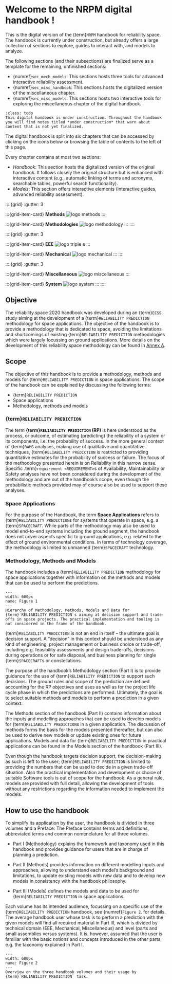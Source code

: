# Welcome to the NRPM digital handbook !


This is the digital version of the {term}`NRPM` handbook for reliability.space. The handbook is currently under construction, but already offers a large collection of sections to explore, guides to interact with, and models to analyze.

The following sections (and their subsections) are finalized serve as a template for the remaining, unfinished sections:

- {numref}`sec_mech_models`: This sections hosts three tools for advanced interactive reliability assessment.
- {numref}`sec_misc_handbook`: This sections hosts the digitalized version of the miscellaneous chapter.
- {numref}`sec_misc_models`: This sections hosts two interactive tools for exploring the miscellaneous chapter of the digital handbook.


```{admonition} Under construction
:class: todo
This digital handbook is under construction. Throughout the handbook you will find notes titled *under construction* that warn about content that is not yet finalized.
```

The digital handbook is split into six chapters that can be accessed by clicking on the icons below or browsing the table of contents to the left of this page.

Every chapter contains at most two sections:

- *Handbook*: This section hosts the digitalized version of the original handbook. It follows closely the original structure but is enhanced with interactive content (e.g., automatic linking of terms and acronyms, searchable tables, powerful search functionality).
- *Models*: This section offers interactive elements (interactive guides, advanced reliability assessment).


::::{grid}
:gutter: 3

:::{grid-item-card} **Methods**
<img class="link-image" src="_static/images/methodPicture.png" alt="logo methods" onclick="redirect('methods/intro.html')">
:::

:::{grid-item-card} **Methodologies**
<img class="link-image" src="_static/images//methodologyPicture.png" alt="logo methodology" onclick="redirect('methodologies/intro.html')">
:::
::::

::::{grid}
:gutter: 3

:::{grid-item-card} **EEE**
<img class="link-image" src="_static/images/eeePicture.png" alt="logo triple e" onclick="redirect('eee/mainEEE.html')">
:::

:::{grid-item-card} **Mechanical**
<img class="link-image" src="_static/images//mecaPicture.png" alt="logo mechanical" onclick="redirect('mechanical/handbook/introduction.html')">
:::
::::

::::{grid}
:gutter: 3

:::{grid-item-card} **Miscellaneous**
<img class="link-image" src="_static/images//miscellaneousPicture.png" alt="logo miscellaneous" onclick="redirect('miscellaneous/handbook/introduction.html')">
:::

:::{grid-item-card} **System**
<img class="link-image" src="_static/images//systemPicture.png" alt="logo system" onclick="redirect('system/handbook/introduction.html')">
:::
::::


## Objective

The reliability.space 2020 handbook was developed during an {term}`ECSS` study aiming at the development of a {term}`RELIABILITY PREDICTION` methodology for space applications. The objective of the handbook is to provide a methodology that is dedicated to space, avoiding the limitations and shortcomings of existing {term}`RELIABILITY PREDICTION` methodologies which were largely focussing on ground applications. More details on the development of this reliability.space methodology can be found in [Annex A]().

## Scope

The objective of this handbook is to provide a methodology, methods and models for {term}`RELIABILITY PREDICTION` in space applications. The scope of the handbook can be explained by discussing the following terms:
- {term}`RELIABILITY PREDICTION`
- Space applications
- Methodology, methods and models

### {term}`RELIABILITY PREDICTION`

The term **{term}`RELIABILITY PREDICTION` (RP)** is here understood as the process, or outcome, of estimating (predicting) the reliability of a system or its components, i.e. the probability of success. In the more general context of {term}`RAMS` analyses, making use of qualitative and quantitative techniques, {term}`RELIABILITY PREDICTION` is restricted to providing quantitative estimates for the probability of success or failure. The focus of the methodology presented herein is on Reliability in this narrow sense. Specific .term}`requirement <REQUIREMENT>`s of Availability, Maintainability or Safety analyses have not been considered during the development of the methodology and are out of the handbook’s scope, even though the probabilistic methods provided may of course also be used to support these analyses.

### Space Applications

For the purpose of the Handbook, the term **Space Applications** refers to {term}`RELIABILITY PREDICTION`s for systems that operate in space, e.g. a {term}`SPACECRAFT`. While parts of the methodology may also be used to model end-to-end systems including the ground segment, the handbook does not cover aspects specific to ground applications, e.g. related to the effect of ground environmental conditions. In terms of technology coverage, the methodology is limited to unmanned {term}`SPACECRAFT` technology.

### Methodology, Methods and Models

The handbook includes a {term}`RELIABILITY PREDICTION` methodology for space applications together with information on the methods and models that can be used to perform the predictions.

```{figure} _static/images/figure1.png
---
width: 600px
name: Figure 1
---
Hierarchy of Methodology, Methods, Models and Data for {term}`RELIABILITY PREDICTION`s aiming at decision support and trade-offs in space projects. The practical implementation and tooling is not considered in the frame of the handbook.
```

{term}`RELIABILITY PREDICTION` is not an end in itself – the ultimate goal is decision support. A “decision” in this context should be understood as any kind of engineering, project management or business choice or trade-off, including e.g. feasibility assessments and design trade-offs, decisions during operations or for safe disposal, and business planning for single {term}`SPACECRAFT`s or constellations.

The purpose of the handbook’s Methodology section (Part I) is to provide guidance for the use of {term}`RELIABILITY PREDICTION` to support such decisions. The ground rules and scope of the prediction are defined accounting for the RP objectives and uses as well as for the project life cycle phase in which the predictions are performed. Ultimately, the goal is to select suitable methods and models to perform a prediction in a given context.

The Methods section of the handbook (Part II) contains information about the inputs and modelling approaches that can be used to develop models for {term}`RELIABILITY PREDICTION`s in a given application. The discussion of methods forms the basis for the models presented thereafter, but can also be used to derive new models or update existing ones for future applications.
Models and data for {term}`RELIABILITY PREDICTION` in practical applications can be found in the Models section of the handbook (Part III).

Even though the handbook targets decision support, the decision-making as such is left to the user; {term}`RELIABILITY PREDICTION` is limited to providing the numbers that can be used to decide in a given trade-off situation. Also the practical implementation and development or choice of suitable Software tools is out of scope for the handbook. As a general rule, models are provided with full detail, allowing the development of tools without any restrictions regarding the information needed to implement the models.

## How to use the handbook

To simplify its application by the user, the handbook is divided in three volumes and a Preface:
The Preface contains terms and definitions, abbreviated terms and common nomenclature for all three volumes.

* Part I (Methodology) explains the framework and taxonomy used in this handbook and provides guidance for users that are in charge of planning a prediction.

* Part II (Methods) provides information on different modelling inputs and approaches, allowing to understand each model’s background and limitations, to update existing models with new data and to develop new models in consistency with the handbook philosophy.

* Part III (Models) defines the models and data to be used for {term}`RELIABILITY PREDICTION` in space applications.

Each volume has its intended audience, focussing on a specific use of the {term}`RELIABILITY PREDICTION` handbook, see {numref}`Figure 2`. for details. The average handbook user whose task is to perform a prediction with the given models will find all required material in Part III, which is divided by technical domain (EEE, Mechanical, Miscellaneous) and level (parts and small assemblies versus systems). It is, however, assumed that the user is familiar with the basic notions and concepts introduced in the other parts, e.g. the taxonomy explained in Part I.

```{figure} _static/images/figure2.png
---
width: 600px
name: Figure 2
---
Overview on the three handbook volumes and their usage by {term}`RELIABILITY PREDICTION` task.
```